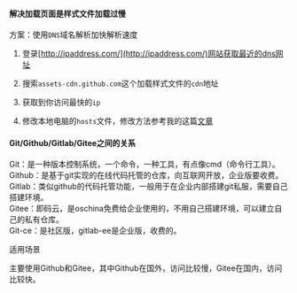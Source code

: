 <!--
 * @Date: 2020-09-09 10:28:50
 * @LastEditors: Lq
 * @LastEditTime: 2021-05-10 17:56:35
 * @FilePath: /learnningNotes/git/github.md
-->
#### 解决加载页面是样式文件加载过慢

方案：使用`DNS`域名解析加快解析速度  

1. 登录[http://ipaddress.com/](http://ipaddress.com/)网站获取最近的dns网址  

2. 搜索`assets-cdn.github.com`这个加载样式文件的`cdn`地址  

3. 获取到你访问最快的`ip`

4. 修改本地电脑的`hosts`文件，修改方法参考我的这篇[文章](https://blog.csdn.net/qq_43382853/article/details/106264294?ops_request_misc=%257B%2522request%255Fid%2522%253A%2522159961941819724839807442%2522%252C%2522scm%2522%253A%252220140713.130102334.pc%255Fblog.%2522%257D&request_id=159961941819724839807442&biz_id=0&utm_medium=distribute.pc_search_result.none-task-blog-2~blog~first_rank_v2~rank_blog_default-7-106264294.pc_v2_rank_blog_default&utm_term=host&spm=1018.2118.3001.4187)


#### Git/Github/Gitlab/Gitee之间的关系

Git：是一种版本控制系统，一个命令，一种工具，有点像cmd（命令行工具）。  
Github：是基于git实现的在线代码托管的仓库，向互联网开放，企业版要收费。  
Gitlab：类似github的代码托管功能，一般用于在企业内部搭建git私服，需要自己搭建环境。  
Gitee：即码云，是oschina免费给企业使用的，不用自己搭建环境，可以建立自己的私有仓库。  
Git-ce：是社区版，gitlab-ee是企业版，收费的。

适用场景

主要使用Github和Gitee，其中Github在国外，访问比较慢，Gitee在国内，访问比较快。